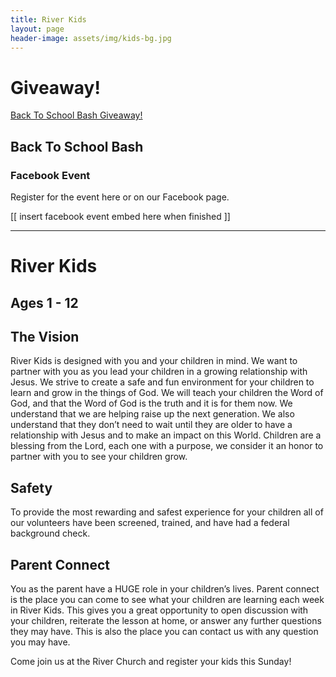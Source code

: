 ```yaml
---
title: River Kids
layout: page
header-image: assets/img/kids-bg.jpg
---
```


<div class="container-fluid text-center">
    <div class="row justify-content-center">
        <div class="col-sm-8 col-sm-offset-2">
            <h1>Giveaway!</h1>
            <a class="e-widget no-button" href="https://gleam.io/CTYHY/back-to-school-bash-giveaway" rel="nofollow">Back To School Bash Giveaway!</a>
<script type="text/javascript" src="https://js.gleam.io/e.js" async="true"></script>
        </div>
    </div>
</div>
<div class="container text-center">
    <div class="row justify-content-center">
        <div class="col-sm-8 col-sm-offset-2">
            <h2>Back To School Bash</h2>
            <h3>Facebook Event</h3>
            <p>Register for the event here or on our Facebook page.</p>
            <p>[[ insert facebook event embed here when finished ]]</p>
            <hr>
        </div>
    </div>
</div>
<div class="container text-center">
    <div class="row justify-content-center">
        <div class="col-sm-8 col-sm-offset-2">
            <h1>River Kids</h1>
            <h2>Ages 1 - 12</h2>
        </div>
    </div>
</div>
<div class="container">
    <div class="row justify-content-center">
        <div class="col-sm-8 col-sm-offset-2">
            <h2 class="text-center">The Vision</h2>
            <p>River Kids is designed with you and your children in mind. We want to partner with you as you lead your children in a growing relationship with Jesus. We strive to create a safe and fun environment for your children to learn and grow in the things of God. We will teach your children the Word of God, and that the Word of God is the truth and it is for them now. We understand that we are helping raise up the next generation. We also understand that they don’t need to wait until they are older to have a relationship with Jesus and to make an impact on this World. Children are a blessing from the Lord, each one with a purpose, we consider it an honor to partner with you to see your children grow.</p>
            <h2 class="text-center">Safety</h2>
            <p>
            To provide the most rewarding and safest experience for your children all of our volunteers have been screened, trained, and have had a federal background check.
            </p>
            <h2 class="text-center">Parent Connect</h2>
            <p>
            You as the parent have a HUGE role in your children’s lives. Parent connect is the place you can come to see what your children are learning each week in River Kids. This gives you a great opportunity to open discussion with your children, reiterate the lesson at home, or answer any further questions they may have. This is also the place you can contact us with any question you may have.
            </p>
            <p>
            Come join us at the River Church and register your kids this Sunday!
            </p>
        </div>
    </div>
</div>
